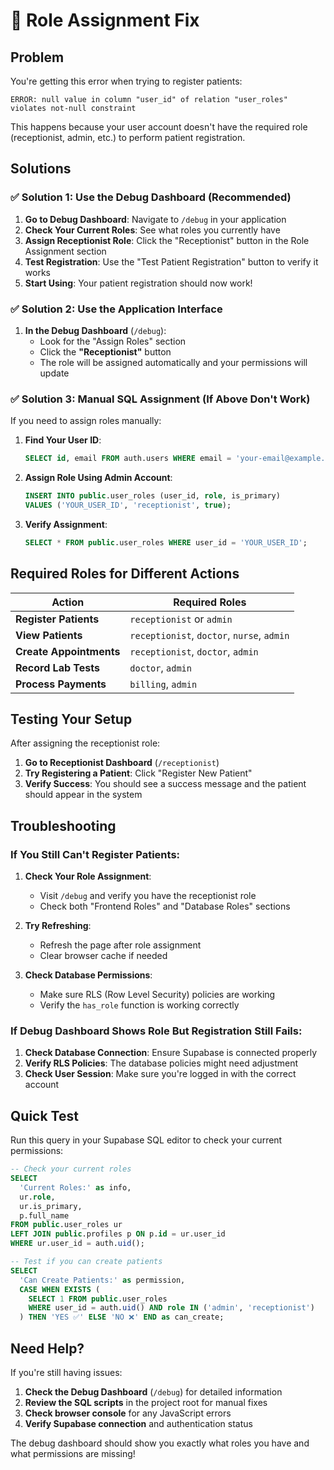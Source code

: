 # 🔧 Role Assignment Fix

## Problem
You're getting this error when trying to register patients:
```
ERROR: null value in column "user_id" of relation "user_roles" violates not-null constraint
```

This happens because your user account doesn't have the required role (receptionist, admin, etc.) to perform patient registration.

## Solutions

### ✅ **Solution 1: Use the Debug Dashboard (Recommended)**

1. **Go to Debug Dashboard**: Navigate to `/debug` in your application
2. **Check Your Current Roles**: See what roles you currently have
3. **Assign Receptionist Role**: Click the "Receptionist" button in the Role Assignment section
4. **Test Registration**: Use the "Test Patient Registration" button to verify it works
5. **Start Using**: Your patient registration should now work!

### ✅ **Solution 2: Use the Application Interface**

1. **In the Debug Dashboard** (`/debug`):
   - Look for the "Assign Roles" section
   - Click the **"Receptionist"** button
   - The role will be assigned automatically and your permissions will update

### ✅ **Solution 3: Manual SQL Assignment (If Above Don't Work)**

If you need to assign roles manually:

1. **Find Your User ID**:
   ```sql
   SELECT id, email FROM auth.users WHERE email = 'your-email@example.com';
   ```

2. **Assign Role Using Admin Account**:
   ```sql
   INSERT INTO public.user_roles (user_id, role, is_primary)
   VALUES ('YOUR_USER_ID', 'receptionist', true);
   ```

3. **Verify Assignment**:
   ```sql
   SELECT * FROM public.user_roles WHERE user_id = 'YOUR_USER_ID';
   ```

## Required Roles for Different Actions

| Action | Required Roles |
|--------|----------------|
| **Register Patients** | `receptionist` or `admin` |
| **View Patients** | `receptionist`, `doctor`, `nurse`, `admin` |
| **Create Appointments** | `receptionist`, `doctor`, `admin` |
| **Record Lab Tests** | `doctor`, `admin` |
| **Process Payments** | `billing`, `admin` |

## Testing Your Setup

After assigning the receptionist role:

1. **Go to Receptionist Dashboard** (`/receptionist`)
2. **Try Registering a Patient**: Click "Register New Patient"
3. **Verify Success**: You should see a success message and the patient should appear in the system

## Troubleshooting

### If You Still Can't Register Patients:

1. **Check Your Role Assignment**:
   - Visit `/debug` and verify you have the receptionist role
   - Check both "Frontend Roles" and "Database Roles" sections

2. **Try Refreshing**:
   - Refresh the page after role assignment
   - Clear browser cache if needed

3. **Check Database Permissions**:
   - Make sure RLS (Row Level Security) policies are working
   - Verify the `has_role` function is working correctly

### If Debug Dashboard Shows Role But Registration Still Fails:

1. **Check Database Connection**: Ensure Supabase is connected properly
2. **Verify RLS Policies**: The database policies might need adjustment
3. **Check User Session**: Make sure you're logged in with the correct account

## Quick Test

Run this query in your Supabase SQL editor to check your current permissions:

```sql
-- Check your current roles
SELECT
  'Current Roles:' as info,
  ur.role,
  ur.is_primary,
  p.full_name
FROM public.user_roles ur
LEFT JOIN public.profiles p ON p.id = ur.user_id
WHERE ur.user_id = auth.uid();

-- Test if you can create patients
SELECT
  'Can Create Patients:' as permission,
  CASE WHEN EXISTS (
    SELECT 1 FROM public.user_roles
    WHERE user_id = auth.uid() AND role IN ('admin', 'receptionist')
  ) THEN 'YES ✅' ELSE 'NO ❌' END as can_create;
```

## Need Help?

If you're still having issues:

1. **Check the Debug Dashboard** (`/debug`) for detailed information
2. **Review the SQL scripts** in the project root for manual fixes
3. **Check browser console** for any JavaScript errors
4. **Verify Supabase connection** and authentication status

The debug dashboard should show you exactly what roles you have and what permissions are missing!
